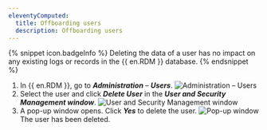 ```yaml
---
eleventyComputed:
  title: Offboarding users
  description: Offboarding users
---
```

{% snippet icon.badgeInfo %}
Deleting the data of a user has no impact on any existing logs or records in the {{ en.RDM }} database.
{% endsnippet %}

1. In {{ en.RDM }}, go to ***Administration*** – ***Users***.
![Administration – Users](https://cdnweb.devolutions.net/docs/docs_en_kb_KB6089.png)
1. Select the user and click ***Delete User*** in the ***User and Security Management window***.
![User and Security Management window](https://cdnweb.devolutions.net/docs/docs_en_kb_KB6085.png)
1. A pop-up window opens. Click ***Yes*** to delete the user.
![Pop-up window](https://cdnweb.devolutions.net/docs/docs_en_kb_KB6086.png)
The user has been deleted.
